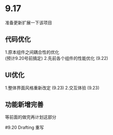 # 9.17
准备更新扩展一下该项目

## 代码优化
1.原本组件之间耦合性的优化  
(预计9.20号前搞定)
2.先前各个组件的性能优化
(9.22)

## UI优化
1.整体界面风格重新改定
(9.23)
2.交互体验
(9.23)

## 功能新增完善
等前面的做完再计划这部分

#9.20
Drafting 重写